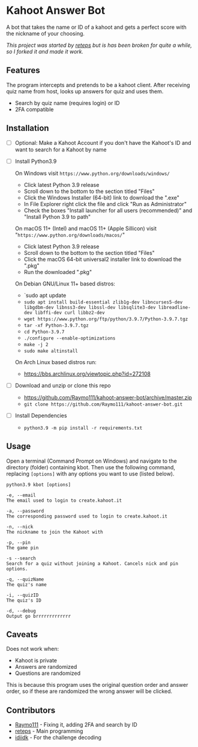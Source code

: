 # Kahoot Answer Bot
A bot that takes the name or ID of a kahoot and gets a perfect score with the nickname of your choosing.

*This project was started by [reteps](https://github.com/reteps/kbot) but is has been broken for quite a while, so I forked it and made it work.*

## Features
The program intercepts and pretends to be a kahoot client. After receiving quiz name from host, looks up answers for quiz and uses them.
- Search by quiz name (requires login) or ID
- 2FA compatible

## Installation
- [ ] Optional: Make a Kahoot Account if you don't have the Kahoot's ID and want to search for a Kahoot by name
- [ ] Install Python3.9
	
  On Windows visit `https://www.python.org/downloads/windows/`
	- Click latest Python 3.9 release
	- Scroll down to the bottom to the section titled "Files"
	- Click the Windows Installer (64-bit) link to download the ".exe"
	- In File Explorer right click the file and click "Run as Administrator"
	- Check the boxes "Install launcher for all users (recommended)" and "Install Python 3.9 to path"
	
	On macOS 11+ (Intel) and macOS 11+ (Apple Sillicon) visit "`https://www.python.org/downloads/macos/`"
	- Click latest Python 3.9 release
	- Scroll down to the bottom to the section titled "Files"
	- Click the macOS 64-bit universal2 installer link to download the ".pkg"
	- Run the downloaded ".pkg"
	
    On Debian GNU/Linux 11+ based distros:
    - `sudo apt update
    - `sudo apt install build-essential zlib1g-dev libncurses5-dev libgdbm-dev libnss3-dev libssl-dev libsqlite3-dev libreadline-dev libffi-dev curl libbz2-dev`
    - `wget https://www.python.org/ftp/python/3.9.7/Python-3.9.7.tgz`
    - `tar -xf Python-3.9.7.tgz`
    - `cd Python-3.9.7`
    - `./configure --enable-optimizations`
    - `make -j 2`
    - `sudo make altinstall`

   On Arch Linux based distros run:
	- https://bbs.archlinux.org/viewtopic.php?id=272108
   
- [ ] Download and unzip or clone this repo
	- https://github.com/Raymo111/kahoot-answer-bot/archive/master.zip
	- `git clone https://github.com/Raymo111/kahoot-answer-bot.git`
- [ ] Install Dependencies
	- `python3.9 -m pip install -r requirements.txt`

## Usage
Open a terminal (Command Prompt on Windows) and navigate to the directory (folder) containing kbot. Then use the following command, replacing `[options]` with any options you want to use (listed below).
```
python3.9 kbot [options]
```
```
-e, --email
The email used to login to create.kahoot.it

-a, --password
The corresponding password used to login to create.kahoot.it

-n, --nick
The nickname to join the Kahoot with

-p, --pin
The game pin

-s --search
Search for a quiz without joining a Kahoot. Cancels nick and pin options.

-q, --quizName
The quiz's name

-i, --quizID
The quiz's ID

-d, --debug
Output go brrrrrrrrrrrrr
```

## Caveats
Does not work when:
- Kahoot is private
- Answers are randomized
- Questions are randomized

This is because this program uses the original question order and answer order, so if these are randomized the wrong answer will be clicked.

## Contributors
* [Raymo111](https://github.com/Raymo111) - Fixing it, adding 2FA and search by ID
* [reteps](https://github.com/reteps) - Main programming
* [idiidk](https://github.com/idiidk) - For the challenge decoding
